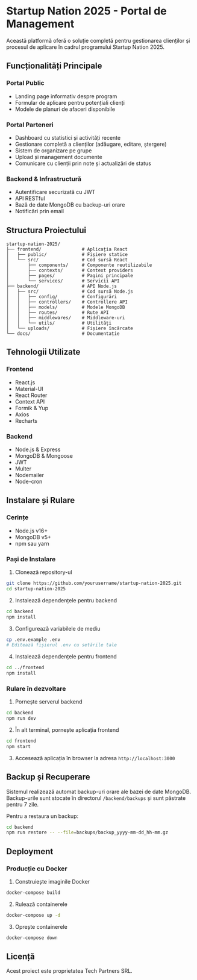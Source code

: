 # Startup Nation 2025 - Portal de Management

Această platformă oferă o soluție completă pentru gestionarea clienților și procesul de aplicare în cadrul programului Startup Nation 2025.

## Funcționalități Principale

### Portal Public
- Landing page informativ despre program
- Formular de aplicare pentru potențiali clienți
- Modele de planuri de afaceri disponibile

### Portal Parteneri
- Dashboard cu statistici și activități recente
- Gestionare completă a clienților (adăugare, editare, ștergere)
- Sistem de organizare pe grupe
- Upload și management documente
- Comunicare cu clienții prin note și actualizări de status

### Backend & Infrastructură
- Autentificare securizată cu JWT
- API RESTful
- Bază de date MongoDB cu backup-uri orare
- Notificări prin email

## Structura Proiectului

```
startup-nation-2025/
├── frontend/               # Aplicația React
│   ├── public/             # Fișiere statice
│   └── src/                # Cod sursă React
│       ├── components/     # Componente reutilizabile
│       ├── contexts/       # Context providers
│       ├── pages/          # Pagini principale
│       └── services/       # Servicii API
├── backend/                # API Node.js
│   ├── src/                # Cod sursă Node.js
│   │   ├── config/         # Configurări
│   │   ├── controllers/    # Controllere API
│   │   ├── models/         # Modele MongoDB
│   │   ├── routes/         # Rute API
│   │   ├── middlewares/    # Middleware-uri
│   │   └── utils/          # Utilități
│   └── uploads/            # Fișiere încărcate
└── docs/                   # Documentație
```

## Tehnologii Utilizate

### Frontend
- React.js
- Material-UI
- React Router
- Context API
- Formik & Yup
- Axios
- Recharts

### Backend
- Node.js & Express
- MongoDB & Mongoose
- JWT
- Multer
- Nodemailer
- Node-cron

## Instalare și Rulare

### Cerințe
- Node.js v16+
- MongoDB v5+
- npm sau yarn

### Pași de Instalare

1. Clonează repository-ul
```bash
git clone https://github.com/yourusername/startup-nation-2025.git
cd startup-nation-2025
```

2. Instalează dependențele pentru backend
```bash
cd backend
npm install
```

3. Configurează variabilele de mediu
```bash
cp .env.example .env
# Editează fișierul .env cu setările tale
```

4. Instalează dependențele pentru frontend
```bash
cd ../frontend
npm install
```

### Rulare în dezvoltare

1. Pornește serverul backend
```bash
cd backend
npm run dev
```

2. În alt terminal, pornește aplicația frontend
```bash
cd frontend
npm start
```

3. Accesează aplicația în browser la adresa `http://localhost:3000`

## Backup și Recuperare

Sistemul realizează automat backup-uri orare ale bazei de date MongoDB. Backup-urile sunt stocate în directorul `/backend/backups` și sunt păstrate pentru 7 zile.

Pentru a restaura un backup:
```bash
cd backend
npm run restore -- --file=backups/backup_yyyy-mm-dd_hh-mm.gz
```

## Deployment

### Producție cu Docker

1. Construiește imaginile Docker
```bash
docker-compose build
```

2. Rulează containerele
```bash
docker-compose up -d
```

3. Oprește containerele
```bash
docker-compose down
```

## Licență

Acest proiect este proprietatea Tech Partners SRL.
